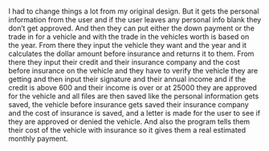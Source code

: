 #
I had to change things a lot from my original design. But it gets the personal information from the user and if the user leaves any personal info blank they don’t get approved. And then they can put either the down payment or the trade in for a vehicle and with the trade in the vehicles worth is based on the year. From there they input the vehicle they want and the year and it calculates the dollar amount before insurance and returns it to them. From there they input their credit and their insurance company and the cost before insurance on the vehicle and they have to verify the vehicle they are getting and then input their signature and their annual income and if the credit is above 600 and their income is over or at 25000 they are approved for the vehicle and all files are then saved like the personal information gets saved, the vehicle before insurance gets saved their insurance company and the cost of insurance is saved, and a letter is made for the user to see if they are approved or denied the vehicle. And also the program tells them their cost of the vehicle with insurance so it gives them a real estimated monthly payment.
